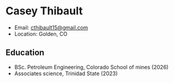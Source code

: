 # Casey Thibault
- Email: cthibault15@gmail.com
- Location: Golden, CO

## Education
- BSc. Petroleum Engineering, Colorado School of mines (2026)
- Associates science, Trinidad State (2023)
